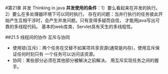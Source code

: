 #第21章 并发 Thinking in java
**并发使用的条件**：1）要么看起来在并发的执行。2）要么在多处理器环境下可以同时执行。
存在的问题：当并行执行的任务彼此开始产生互相干涉时，会产生并发问题。只有变得多疑而自信，
才能用java写出可靠的多线程代码。
基本的web库类，Servlet具有天生的多线程性。

##21.5 线程间的协作
互斥与协同
* 使用锁(互斥)：两个任务在交替不如某项共享资源(通常是内存)，使用互斥保证任何时刻只有
一个任务可以访问该资源。
* 协同：某些部分必须在其他部分被解决之前解决。
   用互斥实现任务之间的握手。
